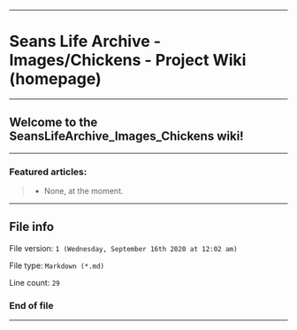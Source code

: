
***

# Seans Life Archive - Images/Chickens - Project Wiki (homepage)

***

## Welcome to the SeansLifeArchive_Images_Chickens wiki!

***

### Featured articles:

> * None, at the moment.

***

## File info

File version: `1 (Wednesday, September 16th 2020 at 12:02 am)`

File type: `Markdown (*.md)`

Line count: `29`

### End of file

***

